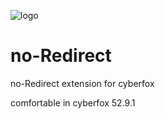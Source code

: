 ![logo](https://github.com/RawnokRahman/no-Redirect/blob/main/logo.png?raw=true)

# no-Redirect
no-Redirect extension for cyberfox

comfortable in cyberfox 52.9.1
